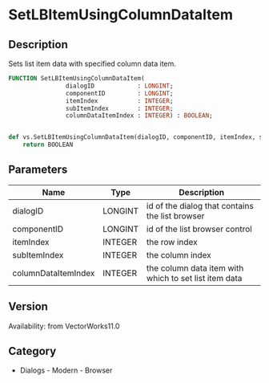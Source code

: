 # SetLBItemUsingColumnDataItem

## Description
Sets list item data with specified column data item.

```pascal
FUNCTION SetLBItemUsingColumnDataItem(
				dialogID            : LONGINT;
				componentID         : LONGINT;
				itemIndex           : INTEGER;
				subItemIndex        : INTEGER;
				columnDataItemIndex : INTEGER) : BOOLEAN;
```

```python

def vs.SetLBItemUsingColumnDataItem(dialogID, componentID, itemIndex, subItemIndex, columnDataItemIndex):
    return BOOLEAN
```

## Parameters
|Name|Type|Description|
|---|---|---|
|dialogID|LONGINT|id of the dialog that contains the list browser|
|componentID|LONGINT|id of the list browser control|
|itemIndex|INTEGER|the row index|
|subItemIndex|INTEGER|the column index|
|columnDataItemIndex|INTEGER|the column data item with which to set list item data|

## Version
Availability: from VectorWorks11.0
## Category
* Dialogs - Modern - Browser

